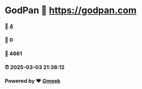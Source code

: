 # GodPan :link: https://godpan.com 
### :page_facing_up: [4](https://godpan.com/tag.html) 
### :speech_balloon: 0 
### :hibiscus: 4661 
### :alarm_clock: 2025-03-03 21:38:12 
### Powered by :heart: [Gmeek](https://github.com/Meekdai/Gmeek)
